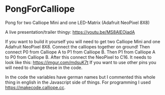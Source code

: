 # PongForCalliope
Pong for two Calliope Mini and one LED-Matrix (Adafruit NeoPixel 8X8)

A live presentation/trailer thingy: https://youtu.be/MS8AlEOjadA

If you want to build it yourself you will need to get two Calliope Mini and one Adafruit NeoPixel 8X8. Connect the calliopes together on ground! Then connect P0 from Calliope A to P1 from Calliope B. Then P1 from Calliope A to P0 from Calliope B. After this connect the NeoPixel to C16. It needs to look like this: https://imgur.com/mdsuK7t
If you want to use other pins you will need to change these in the code.

In the code the variables have german names but I commented this whole thing in english in the Javascript side of things. For programming I used https://makecode.calliope.cc.
